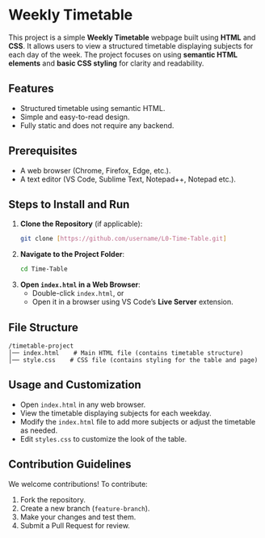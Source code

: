 # Weekly Timetable

This project is a simple **Weekly Timetable** webpage built using **HTML** and **CSS**. It allows users to view a structured timetable displaying subjects for each day of the week. The project focuses on using **semantic HTML elements** and **basic CSS styling** for clarity and readability.

## Features
- Structured timetable using semantic HTML.
- Simple and easy-to-read design.
- Fully static and does not require any backend.

## Prerequisites
- A web browser (Chrome, Firefox, Edge, etc.).
- A text editor (VS Code, Sublime Text, Notepad++, Notepad etc.).

## Steps to Install and Run
1. **Clone the Repository** (if applicable):
   ```sh
   git clone [https://github.com/username/L0-Time-Table.git]
   ```
2. **Navigate to the Project Folder**:
   ```sh
   cd Time-Table
   ```
3. **Open `index.html` in a Web Browser**:
   - Double-click `index.html`, or
   - Open it in a browser using VS Code’s **Live Server** extension.

## File Structure
```
/timetable-project
│── index.html    # Main HTML file (contains timetable structure)
│── style.css    # CSS file (contains styling for the table and page)
```

## Usage and Customization
- Open `index.html` in any web browser.
- View the timetable displaying subjects for each weekday.
- Modify the `index.html` file to add more subjects or adjust the timetable as needed.
- Edit `styles.css` to customize the look of the table.

## Contribution Guidelines
We welcome contributions! To contribute:
1. Fork the repository.
2. Create a new branch (`feature-branch`).
3. Make your changes and test them.
4. Submit a Pull Request for review.
